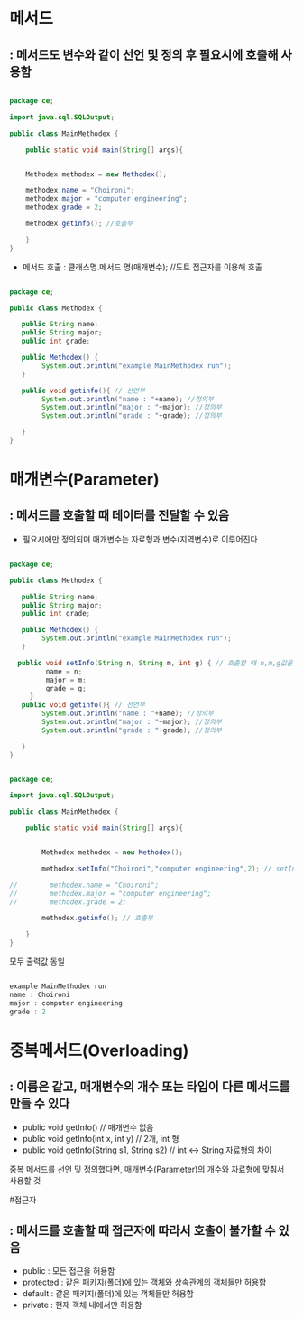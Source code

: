  # 메서드
 ## : 메서드도 변수와 같이 선언 및 정의 후 필요시에 호출해 사용함
 
```java

package ce;

import java.sql.SQLOutput;

public class MainMethodex {

    public static void main(String[] args){


    Methodex methodex = new Methodex();

    methodex.name = "Choironi"; 
    methodex.major = "computer engineering";
    methodex.grade = 2;

    methodex.getinfo(); //호출부

    }
}
```

- 메서드 호출 : 클래스명.메서드 명(매개변수); //도트 접근자를 이용해 호출

```java

package ce;

public class Methodex {

   public String name;
   public String major;
   public int grade;

   public Methodex() {
        System.out.println("example MainMethodex run");
   }

   public void getinfo(){ // 선언부
        System.out.println("name : "+name); //정의부
        System.out.println("major : "+major); //정의부
        System.out.println("grade : "+grade); //정의부

   }
}

```

# 매개변수(Parameter)

## : 메서드를 호출할 때 데이터를 전달할 수 있음

- 필요시에만 정의되며 매개변수는 자료형과 변수(지역변수)로 이루어진다

```java

package ce;

public class Methodex {

   public String name;
   public String major;
   public int grade;

   public Methodex() {
        System.out.println("example MainMethodex run");
   }

  public void setInfo(String n, String m, int g) { // 호출할 때 n,m,g값을 입력해주면 됨
         name = n;
         major = m;
         grade = g;
     }
   public void getinfo(){ // 선언부
        System.out.println("name : "+name); //정의부
        System.out.println("major : "+major); //정의부
        System.out.println("grade : "+grade); //정의부

   }
}


```

```java

package ce;

import java.sql.SQLOutput;

public class MainMethodex {

    public static void main(String[] args){


        Methodex methodex = new Methodex();

        methodex.setInfo("Choironi","computer engineering",2); // setInfo에서 매개변수를 던져줌

//        methodex.name = "Choironi";
//        methodex.major = "computer engineering";
//        methodex.grade = 2;

        methodex.getinfo(); // 호출부

    }
}
```

모두 출력값 동일

```java

example MainMethodex run
name : Choironi
major : computer engineering
grade : 2

```

# 중복메서드(Overloading)

## : 이름은 같고, 매개변수의 개수 또는 타입이 다른 메서드를 만들 수 있다

- public void getInfo() // 매개변수 없음
- public void getInfo(int x, int y) // 2개, int 형
- public void getInfo(String s1, String s2) // int <-> String 자료형의 차이

중복 메서드를 선언 및 정의했다면, 매개변수(Parameter)의 개수와 자료형에 맞춰서 사용할 것

#접근자

## : 메서드를 호출할 때 접근자에 따라서 호출이 불가할 수 있음

- public : 모든 접근을 허용함
- protected : 같은 패키지(폴더)에 있는 객체와 상속관계의 객체들만 허용함
- default : 같은 패키지(폴더)에 있는 객체들만 허용함
- private : 현재 객체 내에서만 허용함

